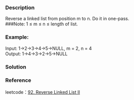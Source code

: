 ### Description
Reverse a linked list from position m to n. Do it in one-pass.  
###Note: 
1 ≤ m ≤ n ≤ length of list.
### Example:
Input: 1->2->3->4->5->NULL, m = 2, n = 4  
Output: 1->4->3->2->5->NULL  
### Solution
### Reference
leetcode：[92. Reverse Linked List II](https://leetcode.com/problems/reverse-linked-list-ii/)  

